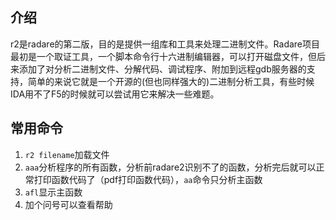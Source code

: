 ## 介绍

r2是radare的第二版，目的是提供一组库和工具来处理二进制文件。Radare项目最初是一个取证工具，一个脚本命令行十六进制编辑器，可以打开磁盘文件，但后来添加了对分析二进制文件、分解代码、调试程序、附加到远程gdb服务器的支持，简单的来说它就是一个开源的(但也同样强大的)二进制分析工具，有些时候IDA用不了F5的时候就可以尝试用它来解决一些难题。

## 常用命令

1. `r2 filename`加载文件
2. `aaa`分析程序的所有函数，分析前radare2识别不了的函数，分析完后就可以正常打印函数代码了（pdf打印函数代码），`aa`命令只分析主函数
3. `afl`显示主函数
4. 加个问号可以查看帮助